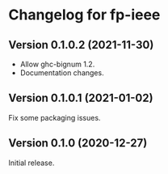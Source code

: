 # Changelog for fp-ieee

## Version 0.1.0.2 (2021-11-30)

* Allow ghc-bignum 1.2.
* Documentation changes.

## Version 0.1.0.1 (2021-01-02)

Fix some packaging issues.

## Version 0.1.0 (2020-12-27)

Initial release.

